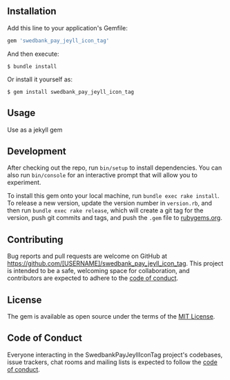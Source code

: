 ## Installation

Add this line to your application's Gemfile:

```ruby
gem 'swedbank_pay_jeyll_icon_tag'
```

And then execute:

    $ bundle install

Or install it yourself as:

    $ gem install swedbank_pay_jeyll_icon_tag

## Usage

Use as a jekyll gem

## Development

After checking out the repo, run `bin/setup` to install dependencies. You can also run `bin/console` for an interactive prompt that will allow you to experiment.

To install this gem onto your local machine, run `bundle exec rake install`. To release a new version, update the version number in `version.rb`, and then run `bundle exec rake release`, which will create a git tag for the version, push git commits and tags, and push the `.gem` file to [rubygems.org](https://rubygems.org).

## Contributing

Bug reports and pull requests are welcome on GitHub at https://github.com/[USERNAME]/swedbank_pay_jeyll_icon_tag. This project is intended to be a safe, welcoming space for collaboration, and contributors are expected to adhere to the [code of conduct](https://github.com/[USERNAME]/swedbank_pay_jeyll_icon_tag/blob/master/CODE_OF_CONDUCT.md).


## License

The gem is available as open source under the terms of the [MIT License](https://opensource.org/licenses/MIT).

## Code of Conduct

Everyone interacting in the SwedbankPayJeyllIconTag project's codebases, issue trackers, chat rooms and mailing lists is expected to follow the [code of conduct](https://github.com/[USERNAME]/swedbank_pay_jeyll_icon_tag/blob/master/CODE_OF_CONDUCT.md).
